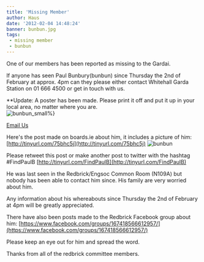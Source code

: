 ```yaml
---
title: 'Missing Member'
author: Haus
date: '2012-02-04 14:48:24'
banner: bunbun.jpg
tags:
 - missing member
 - bunbun
---
```

One of our members has been reported as missing to the Gardai.  

If anyone has seen Paul Bunbury(bunbun) since Thursday the 2nd of February at approx. 4pm can they please either contact Whitehall Garda Station on 01 666 4500 or get in touch with us.
<!-- more -->
**Update: A poster has been made. Please print it off and put it up in your local area, no matter where you are.  
![bunbun_small%}](bunbun_small.jpg)

[Email Us](mailto:committee@redbrick.dcu.ie)

Here's the post made on boards.ie about him, it includes a picture of him: [http://tinyurl.com/75bhc5j](http://tinyurl.com/75bhc5j)
![bunbun](bunbun.jpg)

Please retweet this post or make another post to twitter with the hashtag #FindPaulB [http://tinyurl.com/FindPaulB](http://tinyurl.com/FindPaulB)

He was last seen in the Redbrick/Engsoc Common Room (N109A) but nobody has been able to contact him since. His family are very worried about him.

Any information about his whereabouts since Thursday the 2nd of February at 4pm will be greatly appreciated.

There have also been posts made to the Redbrick Facebook group about him: [https://www.facebook.com/groups/167418566612957/](https://www.facebook.com/groups/167418566612957/)

Please keep an eye out for him and spread the word.

Thanks from all of the redbrick committee members.
